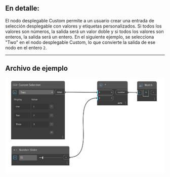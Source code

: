 ## En detalle:
El nodo desplegable Custom permite a un usuario crear una entrada de selección desplegable con valores y etiquetas personalizados. Si todos los valores son números, la salida será un valor doble y si todos los valores son enteros, la salida será un entero. En el siguiente ejemplo, se selecciona "Two" en el nodo desplegable Custom, lo que convierte la salida de ese nodo en el entero `2`.
___
## Archivo de ejemplo

![Number](./CoreNodeModels.Input.CustomSelection_img.png)
